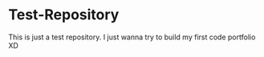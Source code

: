 # Test-Repository
This is just a test repository. I just wanna try to build my first code portfolio XD
